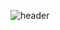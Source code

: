 ![header](https://capsule-render.vercel.app/api?type=venom&height=200&color=eee&text=Welcome%20to%20my%profile)
